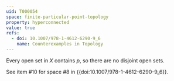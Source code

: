 ```yaml
---
uid: T000054
space: finite-particular-point-topology
property: hyperconnected
value: true
refs:
  - doi: 10.1007/978-1-4612-6290-9_6
    name: Counterexamples in Topology
---
```

Every open set in $X$ contains $p$, so there are no disjoint open sets.

See item #10 for space #8 in {{doi:10.1007/978-1-4612-6290-9_6}}.
